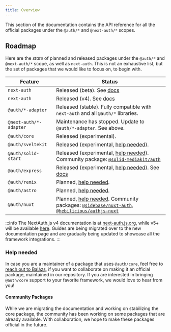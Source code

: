 ```yaml
---
title: Overview
---
```


This section of the documentation contains the API reference for all the official packages under the `@auth/*` and `@next-auth/*` scopes.

## Roadmap

Here are the _state_ of planned and released packages under the `@auth/*` and `@next-auth/*` scope, as well as `next-auth`. This is not an exhaustive list, but the set of packages that we would like to focus on, to begin with.

| Feature                | Status                                                                                                                                                                                 |
| ---------------------- | -------------------------------------------------------------------------------------------------------------------------------------------------------------------------------------- |
| `next-auth`            | Released (beta). See [docs](/reference/nextjs)                                                                                                                                         |
| `next-auth`            | Released (v4). See [docs](https://next-auth.js.org)                                                                                                                                    |
| `@auth/*-adapter`      | Released (stable). Fully compatible with `next-auth` and all `@auth/*` libraries.                                                                                                      |
| `@next-auth/*-adapter` | Maintenance has stopped. Update to `@auth/*-adapter`. See above.                                                                                                                       |
| `@auth/core`           | Released (experimental).                                                                                                                                                               |
| `@auth/sveltekit`      | Released (experimental, [help needed](#help-needed)).                                                                                                                                  |
| `@auth/solid-start`    | Released (experimental, [help needed](#help-needed)). Community package: [`@solid-mediakit/auth`](https://www.npmjs.com/package/@solid-mediakit/auth)                                  |
| `@auth/express`        | Released (experimental, [help needed](#help-needed)). See [docs](/reference/express)                                                                                                    |
| `@auth/remix`          | Planned, [help needed](#help-needed).                                                                                                                                                  |
| `@auth/astro`          | Planned, [help needed](#help-needed).                                                                                                                                                  |
| `@auth/nuxt`           | Planned, [help needed](#help-needed). Community packages: [`@sidebase/nuxt-auth`](https://github.com/sidebase/nuxt-auth), [`@hebilicious/authjs-nuxt`](https://authjs-nuxt.pages.dev/) |

:::info
The NextAuth.js v4 documentation is at [next-auth.js.org](https://next-auth.js.org), while v5+ will be available [here](/reference/nextjs). Guides are being migrated over to the new documentation page and are gradually being updated to showcase all the framework integrations.
:::

### Help needed

In case you are a maintainer of a package that uses `@auth/core`, feel free to [reach out to Balázs](https://twitter.com/balazsorban44), if you want to collaborate on making it an official package, maintained in our repository. If you are interested in bringing `@auth/core` support to your favorite framework, we would love to hear from you!

#### Community Packages

While we are migrating the documentation and working on stabilizing the core package, the community has been working on some packages that are already available. With collaboration, we hope to make these packages official in the future.
